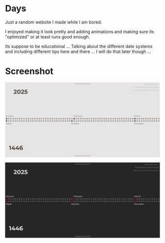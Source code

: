 # Days

Just a random website I made while I am bored. 

I enjoyed making it look pretty and adding animations and making sure its "optimized" or at least runs good enough.

Its suppose to be educational ... Talking about the different date systems and including different tips here and there ... I will do that later though ...

# Screenshot

![screenshot light](./resources/screenshot.png)

![screenshot dark](./resources/screenshot-dark.png)
